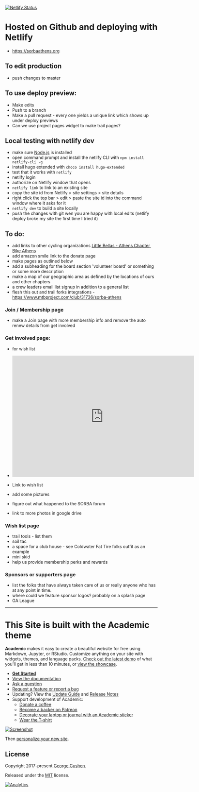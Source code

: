 [![Netlify Status](https://api.netlify.com/api/v1/badges/d7c7e853-0045-4848-99dd-73c6506f0066/deploy-status)](https://app.netlify.com/sites/sorbaathens/deploys)

# Hosted on Github and deploying with Netlify

+ https://sorbaathens.org

## To edit production

+ push changes to master

## To use deploy preview:

+ Make edits
+ Push to a branch
+ Make a pull request - every one yields a unique link which shows up under deploy previews
+ Can we use project pages widget to make trail pages?

## Local testing with netlify dev

+ make sure [Node.js](https://nodejs.org/en/download/) is installed
+ open command prompt and install the netlify CLI with `npm install netlify-cli -g`
+ install hugo extended with `choco install hugo-extended`
+ test that it works with `netlify`
+ netlify login
+ authorize on Netlify window that opens
+ `netlify link` to link to an existing site
+ copy the site id from Netlify > site settings > site details
+ right click the top bar > edit > paste the site id into the command window where it asks for it
+ `netlify dev` to build a site locally
+ push the changes with git wen you are happy with local edits (netlify deploy broke my site the first time I tried it)

## To do:

+ add links to other cycling organizations [Little Bellas - Athens Chapter](https://littlebellas.com/camp/athens-ga/), [Bike Athens](https://www.bikeathens.org)
+ add amazon smile link to the donate page
+ make pages as outlined below
+ add a subheading for the board section 'volunteer board' or something or some more description
+ make a map of our geographic area as defined by the locations of ours and other chapters
+ a crew leaders email list signup in addition to a general list
+ flesh this out and trail forks integrations - https://www.mtbproject.com/club/31736/sorba-athens

### Join / Membership page

+ make a Join page with more membership info and remove the auto renew details from get involved

### Get involved page:

+ for wish list
+ <iframe src="http://widget.goldenvolunteer.com/#list/3aac45ac80d726cbaf8aee2ac53fa20d603e5e968a01727c9dc4b780339b1e5b&showAllTimeslots=true" frameborder="0" width="600" height="400"></iframe>
+ Link to wish list
+ add some pictures

+ figure out what happened to the SORBA forum
+ link to more photos in google drive

### Wish list page

+ trail tools - list them
+ soil tac
+ a space for a club house - see Coldwater Fat Tire folks outfit as an example
+ mini skid
+ help us provide membership perks and rewards

### Sponsors or supporters page

+ list the folks that have always taken care of us or really anyone who has at any point in time.
+ where could we feature sponsor logos? probably on a splash page
+ GA League

* * *

# This Site is built with the Academic theme
**Academic** makes it easy to create a beautiful website for free using Markdown, Jupyter, or RStudio. Customize anything on your site with widgets, themes, and language packs. [Check out the latest demo](https://academic-demo.netlify.com/) of what you'll get in less than 10 minutes, or [view the showcase](https://sourcethemes.com/academic/#expo).

- [**Get Started**](#install)
- [View the documentation](https://sourcethemes.com/academic/docs/)
- [Ask a question](http://discuss.gohugo.io/)
- [Request a feature or report a bug](https://github.com/gcushen/hugo-academic/issues)
- Updating? View the [Update Guide](https://sourcethemes.com/academic/docs/update/) and [Release Notes](https://sourcethemes.com/academic/updates/)
- Support development of Academic:
  - [Donate a coffee](https://paypal.me/cushen)
  - [Become a backer on Patreon](https://www.patreon.com/cushen)
  - [Decorate your laptop or journal with an Academic sticker](https://www.redbubble.com/people/neutreno/works/34387919-academic)
  - [Wear the T-shirt](https://academic.threadless.com/)

[![Screenshot](https://raw.githubusercontent.com/gcushen/hugo-academic/master/academic.png)](https://github.com/gcushen/hugo-academic/)

Then [personalize your new site](https://sourcethemes.com/academic/docs/get-started/).

## License

Copyright 2017-present [George Cushen](https://georgecushen.com).

Released under the [MIT](https://github.com/sourcethemes/academic-kickstart/blob/master/LICENSE.md) license.

[![Analytics](https://ga-beacon.appspot.com/UA-78646709-2/academic-kickstart/readme?pixel)](https://github.com/igrigorik/ga-beacon)
